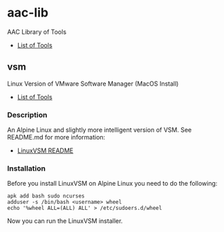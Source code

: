 # aac-lib
AAC Library of Tools

- <a href=https://github.com/Texiwill/aac-lib/tree/master/>List of Tools</a>

## vsm
Linux Version of VMware Software Manager (MacOS Install)
- <a href=https://github.com/Texiwill/aac-lib/tree/master/>List of Tools</a>

### Description
An Alpine Linux and slightly more intelligent version of VSM. See README.md for more information:
- <a href=https://github.com/Texiwill/aac-lib/tree/master/vsm>LinuxVSM README</a>

### Installation
Before you install LinuxVSM on Alpine Linux you need to do the following:

```
apk add bash sudo ncurses
adduser -s /bin/bash <username> wheel
echo '%wheel ALL=(ALL) ALL' > /etc/sudoers.d/wheel
```

Now you can run the LinuxVSM installer.
